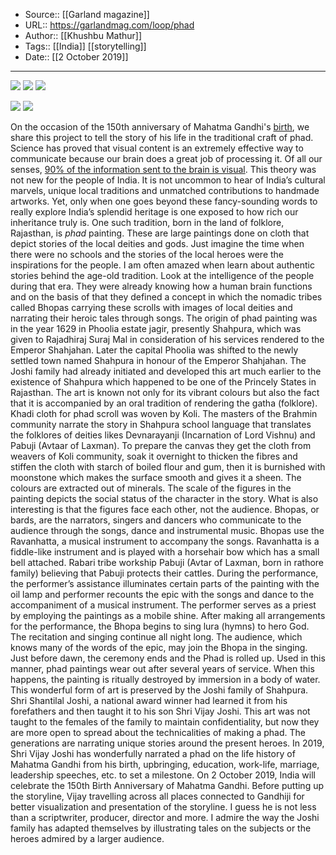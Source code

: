 ﻿
  * Source:: [[Garland magazine]]
  * URL:: https://garlandmag.com/loop/phad
  * Author:: [[Khushbu Mathur]]
  * Tags:: [[India]] [[storytelling]]
  * Date:: [[2 October 2019]]


* * *
[![](https://garlandmag.com/wp-content/uploads/2019/10/18664403_10154659729290003_8352846358072226778_n.jpg)](https://garlandmag.com/wp-content/uploads/2019/10/18664403_10154659729290003_8352846358072226778_n.jpg)
[![](https://garlandmag.com/wp-content/uploads/2019/10/WhatsApp-Image-2019-09-27-at-3.26.16-PM-2.jpg)](https://garlandmag.com/wp-content/uploads/2019/10/WhatsApp-Image-2019-09-27-at-3.26.16-PM-2.jpg)
[![](https://garlandmag.com/wp-content/uploads/2019/10/b.jpg)](https://garlandmag.com/wp-content/uploads/2019/10/b.jpg)
  

[![](https://garlandmag.com/wp-content/uploads/2019/10/WhatsApp-Image-2019-09-27-at-3.26.16-PM-1-473x1024.jpg)](https://garlandmag.com/wp-content/uploads/2019/10/WhatsApp-Image-2019-09-27-at-3.26.16-PM-1.jpg)
[![](https://garlandmag.com/wp-content/uploads/2019/10/WhatsApp-Image-2019-09-27-at-3.26.16-PM-473x1024.jpg)](https://garlandmag.com/wp-content/uploads/2019/10/WhatsApp-Image-2019-09-27-at-3.26.16-PM.jpg)
  

On the occasion of the 150th anniversary of Mahatma Gandhi's [birth](https://gandhi.gov.in/), we share this project to tell the story of his life in the traditional craft of phad.
Science has proved that visual content is an extremely effective way to communicate because our brain does a great job of processing it. Of all our senses, [90% of the information sent to the brain is visual](https://www.gliffy.com/blog/why-visual-communication-works).
This theory was not new for the people of India. It is not uncommon to hear of India’s cultural marvels, unique local traditions and unmatched contributions to handmade artworks. Yet, only when one goes beyond these fancy-sounding words to really explore India’s splendid heritage is one exposed to how rich our inheritance truly is. One such tradition, born in the land of folklore, Rajasthan, is _phad_ painting. These are large paintings done on cloth that depict stories of the local deities and gods.
Just imagine the time when there were no schools and the stories of the local heroes were the inspirations for the people. I am often amazed when learn about authentic stories behind the age-old tradition. Look at the intelligence of the people during that era. They were already knowing how a human brain functions and on the basis of that they defined a concept in which the nomadic tribes called Bhopas carrying these scrolls with images of local deities and narrating their heroic tales through songs.
The origin of phad painting was in the year 1629 in Phoolia estate jagir, presently Shahpura, which was given to Rajadhiraj Suraj Mal in consideration of his services rendered to the Emperor Shahjahan. Later the capital Phoolia was shifted to the newly settled town named Shahpura in honour of the Emperor Shahjahan. The Joshi family had already initiated and developed this art much earlier to the existence of Shahpura which happened to be one of the Princely States in Rajasthan.
The art is known not only for its vibrant colours but also the fact that it is accompanied by an oral tradition of rendering the gatha (folklore).
Khadi cloth for phad scroll was woven by Koli. The masters of the Brahmin community narrate the story in Shahpura school language that translates the folklores of deities likes Devnarayanji (Incarnation of Lord Vishnu) and Pabuji (Avtaar of Laxman). To prepare the canvas they get the cloth from weavers of Koli community, soak it overnight to thicken the fibres and stiffen the cloth with starch of boiled flour and gum, then it is burnished with moonstone which makes the surface smooth and gives it a sheen. The colours are extracted out of minerals.
The scale of the figures in the painting depicts the social status of the character in the story. What is also interesting is that the figures face each other, not the audience. Bhopas, or bards, are the narrators, singers and dancers who communicate to the audience through the songs, dance and instrumental music. Bhopas use the Ravanhatta, a musical instrument to accompany the songs. Ravanhatta is a fiddle-like instrument and is played with a horsehair bow which has a small bell attached.
Rabari tribe workship Pabuji (Avtar of Laxman, born in rathore family) believing that Pabuji protects their cattles.
During the performance, the performer’s assistance illuminates certain parts of the painting with the oil lamp and performer recounts the epic with the songs and dance to the accompaniment of a musical instrument. The performer serves as a priest by employing the paintings as a mobile shine. After making all arrangements for the performance, the Bhopa begins to sing lura (hymns) to hero God. The recitation and singing continue all night long. The audience, which knows many of the words of the epic, may join the Bhopa in the singing. Just before dawn, the ceremony ends and the Phad is rolled up.
Used in this manner, phad paintings wear out after several years of service. When this happens, the painting is ritually destroyed by immersion in a body of water.
This wonderful form of art is preserved by the Joshi family of Shahpura. Shri Shantilal Joshi, a national award winner had learned it from his forefathers and then taught it to his son Shri Vijay Joshi. This art was not taught to the females of the family to maintain confidentiality, but now they are more open to spread about the technicalities of making a phad.
The generations are narrating unique stories around the present heroes. In 2019, Shri Vijay Joshi has wonderfully narrated a phad on the life history of Mahatma Gandhi from his birth, upbringing, education, work-life, marriage, leadership speeches, etc. to set a milestone. On 2 October 2019, India will celebrate the 150th Birth Anniversary of Mahatma Gandhi. Before putting up the storyline, Vijay travelling across all places connected to Gandhiji for better visualization and presentation of the storyline. I guess he is not less than a scriptwriter, producer, director and more.
I admire the way the Joshi family has adapted themselves by illustrating tales on the subjects or the heroes admired by a larger audience.
